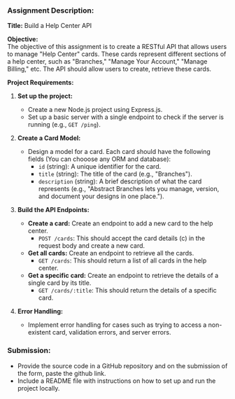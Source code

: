 ### Assignment Description:

**Title:** Build a Help Center API

**Objective:**  
The objective of this assignment is to create a RESTful API that allows users to manage "Help Center" cards. These cards represent different sections of a help center, such as "Branches," "Manage Your Account," "Manage Billing," etc. The API should allow users to create, retrieve these cards.

**Project Requirements:**

1. **Set up the project:**

   - Create a new Node.js project using Express.js.
   - Set up a basic server with a single endpoint to check if the server is running (e.g., `GET /ping`).

2. **Create a Card Model:**

   - Design a model for a card. Each card should have the following fields (You can chooose any ORM and database):
     - `id` (string): A unique identifier for the card.
     - `title` (string): The title of the card (e.g., "Branches").
     - `description` (string): A brief description of what the card represents (e.g., "Abstract Branches lets you manage, version, and document your designs in one place.").

3. **Build the API Endpoints:**

   - **Create a card:** Create an endpoint to add a new card to the help center.
     - `POST /cards`: This should accept the card details (c) in the request body and create a new card.
   - **Get all cards:** Create an endpoint to retrieve all the cards.
     - `GET /cards`: This should return a list of all cards in the help center.
   - **Get a specific card:** Create an endpoint to retrieve the details of a single card by its title.
     - `GET /cards/:title`: This should return the details of a specific card.

4. **Error Handling:**
   - Implement error handling for cases such as trying to access a non-existent card, validation errors, and server errors.

### Submission:

- Provide the source code in a GitHub repository and on the submission of the form, paste the github link.
- Include a README file with instructions on how to set up and run the project locally.

